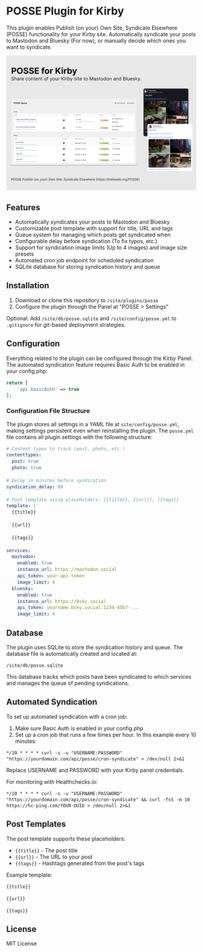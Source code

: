 # POSSE Plugin for Kirby

This plugin enables Publish (on your) Own Site, Syndicate Elsewhere (POSSE) functionality for your Kirby site. Automatically syndicate your posts to Mastodon and Bluesky (For now), or manually decide which ones you want to syndicate.

![Overview](./Overview.png)

## Features

- Automatically syndicates your posts to Mastodon and Bluesky
- Customizable post template with support for title, URL and tags
- Queue system for managing which posts get syndicated when
- Configurable delay before syndication (To fix typos, etc.)
- Support for syndication image limits (Up to 4 images) and image size presets
- Automated cron job endpoint for scheduled syndication
- SQLite database for storing syndication history and queue

## Installation

1. Download or clone this repository to `/site/plugins/posse`
2. Configure the plugin through the Panel at "POSSE > Settings"

Optional: Add `/site/db/posse.sqlite` and `/site/config/posse.yml` to `.gitignore` for git-based deployment strategies.

## Configuration

Everything related to the plugin can be configured through the Kirby Panel. The automated syndication feature requires Basic Auth to be enabled in your config.php:

```php
return [
    'api.basicAuth' => true
];
```

### Configuration File Structure

The plugin stores all settings in a YAML file at `site/config/posse.yml`, making settings persistent even when reinstalling the plugin. The `posse.yml` file contains all plugin settings with the following structure:

```yaml
# Content types to track (post, photo, etc.)
contenttypes:
  post: true
  photo: true

# Delay in minutes before syndication
syndication_delay: 60

# Post template using placeholders: {{title}}, {{url}}, {{tags}}
template: |
  {{title}}

  {{url}}

  {{tags}}

services:
  mastodon:
    enabled: true
    instance_url: https://mastodon.social
    api_token: your-api-token
    image_limit: 4
  bluesky:
    enabled: true
    instance_url: https://bsky.social
    api_token: yourname.bsky.social:1234-4567-...
    image_limit: 4
```

## Database

The plugin uses SQLite to store the syndication history and queue. The database file is automatically created and located at:

```
/site/db/posse.sqlite
```

This database tracks which posts have been syndicated to which services and manages the queue of pending syndications.

## Automated Syndication

To set up automated syndication with a cron job:

1. Make sure Basic Auth is enabled in your config.php
2. Set up a cron job that runs a few times per hour. In this example every 10 minutes:

```
*/10 * * * * curl -s -u "USERNAME:PASSWORD" "https://yourdomain.com/api/posse/cron-syndicate" > /dev/null 2>&1
```

Replace USERNAME and PASSWORD with your Kirby panel credentials.

For monitoring with Healthchecks.io:

```
*/10 * * * * curl -s -u "USERNAME:PASSWORD" "https://yourdomain.com/api/posse/cron-syndicate" && curl -fsS -m 10 https://hc-ping.com/YOUR-UUID > /dev/null 2>&1
```

## Post Templates

The post template supports these placeholders:

- `{{title}}` - The post title
- `{{url}}` - The URL to your post
- `{{tags}}` - Hashtags generated from the post's tags

Example template:
```
{{title}}

{{url}}

{{tags}}
```

## License

MIT License
